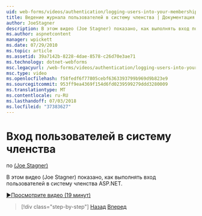 ```yaml
---
uid: web-forms/videos/authentication/logging-users-into-your-membership-system
title: Ведение журнала пользователей в систему членства | Документация Майкрософт
author: JoeStagner
description: В этом видео (Joe Stagner) показано, как выполнять вход пользователей в систему членства ASP.NET.
ms.author: aspnetcontent
manager: wpickett
ms.date: 07/29/2010
ms.topic: article
ms.assetid: 39a7142b-8228-4dae-8578-c26d70e3ae71
ms.technology: dotnet-webforms
msc.legacyurl: /web-forms/videos/authentication/logging-users-into-your-membership-system
msc.type: video
ms.openlocfilehash: f58fedf6f77805cebf6363393799b969d9b823e9
ms.sourcegitcommit: 953ff9ea4369f154d6fd0239599279ddd3280009
ms.translationtype: MT
ms.contentlocale: ru-RU
ms.lasthandoff: 07/03/2018
ms.locfileid: "37383627"
---
```

<a name="logging-users-into-your-membership-system"></a>Вход пользователей в систему членства
====================
по [(Joe Stagner)](https://github.com/JoeStagner)

В этом видео (Joe Stagner) показано, как выполнять вход пользователей в систему членства ASP.NET.

[&#9654;Просмотрите видео (19 минут)](https://channel9.msdn.com/Blogs/ASP-NET-Site-Videos/logging-users-into-your-membership-system)

> [!div class="step-by-step"]
> [Назад](adding-users-to-your-membership-system.md)
> [Вперед](implement-the-registration-verification-pattern.md)
